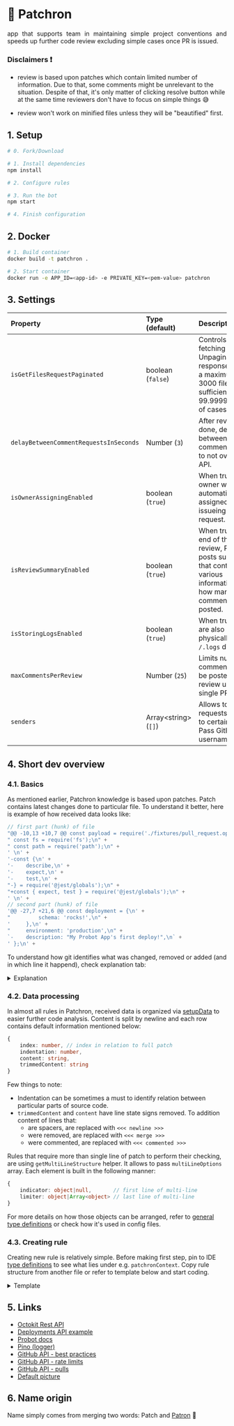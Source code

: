 # 🐶 Patchron

<p align="justify">
app that supports team in maintaining simple project conventions and speeds up further code review excluding simple cases once PR is issued. 
</p>

### Disclaimers ❗

-   review is based upon patches which contain limited number of information. Due to that, some comments might be unrelevant to the situation. Despite of that, it's only matter of clicking resolve button while at the same time reviewers don't have to focus on simple things 😅

-   review won't work on minified files unless they will be "beautified" first.

## 1. Setup

```sh
# 0. Fork/Download

# 1. Install dependencies
npm install

# 2. Configure rules

# 3. Run the bot
npm start

# 4. Finish configuration
```

## 2. Docker

```sh
# 1. Build container
docker build -t patchron .

# 2. Start container
docker run -e APP_ID=<app-id> -e PRIVATE_KEY=<pem-value> patchron
```

## 3. Settings

| Property                               | Type (default)             | Description                                                                                                                             |
| :------------------------------------- | :------------------------- | :-------------------------------------------------------------------------------------------------------------------------------------- |
| `isGetFilesRequestPaginated`           | boolean (`false`)          | Controls files fetching strategy. Unpaginated response includes a maximum of 3000 files which is sufficient in 99.9999999999% of cases. |
| `delayBetweenCommentRequestsInSeconds` | Number (`3`)               | After review is done, delays time between each comment request to not overload API.                                                     |
| `isOwnerAssigningEnabled`              | boolean (`true`)           | When true, PR owner will be automatically assigned on issueing pull request.                                                            |
| `isReviewSummaryEnabled`               | boolean (`true`)           | When true, at the end of the PR review, Patchron posts summary that contains various information e.g. how many comments were posted.    |
| `isStoringLogsEnabled`                 | boolean (`true`)           | When true, logs are also stored physically in `/.logs` directory.                                                                       |
| `maxCommentsPerReview`                 | Number (`25`)              | Limits number of comments that can be posted in single review under single PR.                                                          |
| `senders`                              | Array&lt;string&gt; (`[]`) | Allows to limit pull requests reviews to certain users. Pass GitHub usernames.                                                          |

## 4. Short dev overview

### 4.1. Basics

As mentioned earlier, Patchron knowledge is based upon patches. Patch contains latest changes done to particular file. To understand it better, here is example of how received data looks like:

```js
// first part (hunk) of file
"@@ -10,13 +10,7 @@ const payload = require('./fixtures/pull_request.opened');\n" +
" const fs = require('fs');\n" +
" const path = require('path');\n" +
' \n' +
'-const {\n' +
'-    describe,\n' +
'-    expect,\n' +
'-    test,\n' +
"-} = require('@jest/globals');\n" +
"+const { expect, test } = require('@jest/globals');\n" +
' \n' +
// second part (hunk) of file
'@@ -27,7 +21,6 @@ const deployment = {\n' +
"         schema: 'rocks!',\n" +
'     },\n' +
"     environment: 'production',\n" +
`-    description: "My Probot App's first deploy!",\n` +
' };\n' +
```

To understand how git identifies what was changed, removed or added (and in which line it happend), check explanation tab:

<details>
<summary>Explanation</summary>

-   line that was added starts with `+`
-   line that was removed starts with `-`
-   line that was unchanged starts with `whitespace`
-   line that begins with `@@` is <em>hunk header</em>. It allows to identify lines in respect to source file. It also informs about hunk length.

Hunk header e.g. `@@ -10,13 +10,7 @@` contains following information:

-   LEFT SIDE `-10,13`
    -   10 is number of first line that starts below hunk header
    -   13 is left side hunk length (sum of unchanged and removed lines)
-   RIGHT SIDE `+10,7`
    -   10 is number of first line that starts below hunk header
    -   7 is right side hunk length (sum of unchanged and added lines)

</details>

### 4.2. Data processing

In almost all rules in Patchron, received data is organized via [setupData](https://github.com/trolit/Patchron/blob/0cefee8ba7437f55d98c07f3cc67b310851f47d8/src/rules/Base.js#L105) to easier further code analysis. Content is split by newline and each row contains default information mentioned below:

```ts
{
    index: number, // index in relation to full patch
    indentation: number,
    content: string,
    trimmedContent: string
}
```

Few things to note:

-   Indentation can be sometimes a must to identify relation between particular parts of source code.
-   `trimmedContent` and `content` have line state signs removed. To addition content of lines that:
    -   are spacers, are replaced with `<<< newline >>>`
    -   were removed, are replaced with `<<< merge >>>`
    -   were commented, are replaced with `<<< commented >>>`

Rules that require more than single line of patch to perform their checking, are using `getMultiLineStructure` helper. It allows to pass `multiLineOptions` array. Each element is built in the following manner:

```ts
{
    indicator: object|null,       // first line of multi-line
    limiter: object|Array<object> // last line of multi-line
}
```

For more details on how those objects can be arranged, refer to [general type definitions](https://github.com/trolit/Patchron/blob/master/src/config/type-definitions/general.js) or check how it's used in config files.

### 4.3. Creating rule

Creating new rule is relatively simple. Before making first step, pin to IDE [type definitions](https://github.com/trolit/Patchron/blob/master/src/config/type-definitions/index.js) to see what lies under e.g. `patchronContext`. Copy rule structure from another file or refer to template below and start coding.

<details>
<summary>Template</summary>

```js
const BaseRule = require('src/rules/Base');

class PredefinedFilenamesRule extends BaseRule {
    /**
     * @param {PatchronContext} patchronContext
     * @param {object} config
     * @param {Patch} file
     */
    constructor(patchronContext, config, file) {
        super(patchronContext, file);

        // 0. load rule config (if needed)
    }

    invoke() {
        // 1. setup data (if rule targets patch content)
        const { splitPatch } = this.file;

        const data = this.setupData(splitPatch);

        const reviewComments = [];

        // 2. apply logic to determine wrong cases

        // 3. add comments to array

        // 4. done
        return reviewComments;
    }

    /**
     * @returns {string}
     */
    _getCommentBody(filename, expectedName) {
        return '';
    }
}

module.exports = PredefinedFilenamesRule;
```

</details>

## 5. Links

-   [Octokit Rest API](https://octokit.github.io/rest.js)
-   [Deployments API example](https://developer.github.com/v3/repos/deployments/)
-   [Probot docs](https://probot.github.io/docs/)
-   [Pino (logger)](https://getpino.io/#/)
-   [GitHub API - best practices](https://docs.github.com/en/rest/guides/best-practices-for-integrators)
-   [GitHub API - rate limits](https://docs.github.com/en/developers/apps/building-github-apps/rate-limits-for-github-apps)
-   [GitHub API - pulls](https://docs.github.com/en/rest/reference/pulls)
-   [Default picture](https://pixabay.com/vectors/dog-pet-hound-black-eye-animal-151123/)

## 6. Name origin

Name simply comes from merging two words: Patch and [Patron](<https://en.wikipedia.org/wiki/Patron_(dog)>) 🐶

